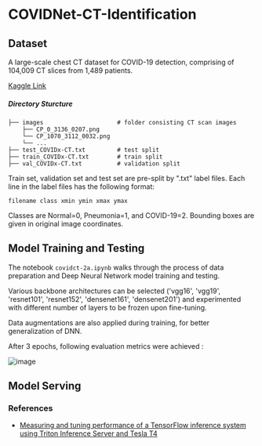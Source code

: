 # COVIDNet-CT-Identification

## Dataset 

A large-scale chest CT dataset for COVID-19 detection, comprising of 104,009 CT slices from 1,489 patients. 

[Kaggle Link](https://www.kaggle.com/datasets/c395fb339f210700ba392d81bf200f766418238c2734e5237b5dd0b6fc724fcb/version/1)

##### Directory Sturcture

    
    ├── images                     # folder consisting CT scan images
        ├── CP_0_3136_0207.png         
        └── CP_1070_3112_0032.png
        └── ...
    ├── test_COVIDx-CT.txt         # test split
    ├── train_COVIDx-CT.txt        # train split
    ├── val_COVIDx-CT.txt          # validation split



Train set, validation set and  test set are pre-split by ".txt"  label files. Each line in the label files has the following format:

    filename class xmin ymin xmax ymax


Classes are Normal=0, Pneumonia=1, and COVID-19=2. Bounding boxes are given in original image coordinates.

## Model Training and Testing

The notebook `covidct-2a.ipynb` walks through the process of data preparation and Deep Neural Network model training and testing.

Various backbone architectures can be selected ('vgg16', 'vgg19', 'resnet101', 'resnet152', 'densenet161', 'densenet201') and experimented with different number of layers to be frozen upon fine-tuning. 

Data augmentations are also applied during training, for better generalization of DNN.

After 3 epochs, following evaluation metrics were achieved :

![image](https://user-images.githubusercontent.com/30556653/172347869-81eac92e-d78f-4f17-9d70-b9c24fc68595.png)

## Model Serving


### References

- [Measuring and tuning performance of a TensorFlow inference system using Triton Inference Server and Tesla T4](https://cloud.google.com/architecture/scalable-tensorflow-inference-system-using-tensorrt-and-tesla-t4)









 
